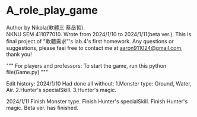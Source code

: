 # A_role_play_game
Author by Nikola(軟體三 蔡岳哲).  
NKNU SEM 411077010.
Wrote from 2024/1/10 to 2024/1/11(beta ver.).
This is final project of "軟體需求"'s lab.4's first homework.
Any questions or suggestions, please feel free to contact me at aaron911024@gmail.com, thank you!

"""
For players and professors:
To start the game, run this python file(Game.py)
"""

Edit history:
2024/1/10
Had done all without:
1.Monster type: Ground, Water, Air.
2.Hunter's specialSkill.
3.Hunter's magic.

2024/1/11
Finish Monster type.
Finish Hunter's specialSkill.
Finish Hunter's magic.
Beta ver. has finished.
